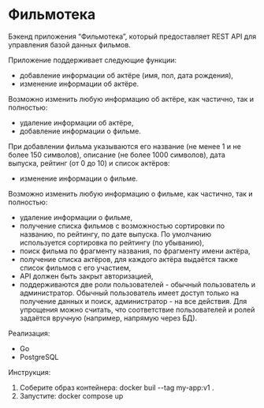 # Фильмотека

Бэкенд приложения “Фильмотека”, который предоставляет REST API для управления базой данных фильмов.

Приложение поддерживает следующие функции:
 - добавление информации об актёре (имя, пол, дата рождения),
 - изменение информации об актёре.

Возможно изменить любую информацию об актёре, как частично, так и полностью:
 - удаление информации об актёре,
 - добавление информации о фильме.

При добавлении фильма указываются его название (не менее 1 и не более 150
символов), описание (не более 1000 символов), дата выпуска, рейтинг (от 0 до 10) и
список актёров:
 - изменение информации о фильме.

Возможно изменить любую информацию о фильме, как частично, так и полностью:
 - удаление информации о фильме,
 - получение списка фильмов с возможностью сортировки по названию, по рейтингу,
по дате выпуска. По умолчанию используется сортировка по рейтингу (по
убыванию),
 - поиск фильма по фрагменту названия, по фрагменту имени актёра,
 - получение списка актёров, для каждого актёра выдаётся также список фильмов с
его участием,
 - API должен быть закрыт авторизацией,
 - поддерживаются две роли пользователей - обычный пользователь и
 администратор. Обычный пользователь имеет доступ только на получение данных и
 поиск, администратор - на все действия. Для упрощения можно считать, что
 соответствие пользователей и ролей задаётся вручную (например, напрямую через
 БД).

Реализация:
 - Go
 - PostgreSQL

Инструкция:
 1. Соберите образ контейнера: docker buil --tag my-app:v1 .
 2. Запустите: docker compose up



